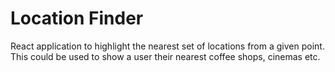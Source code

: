 # Location Finder

React application to highlight the nearest set of locations from a given point. This could be used to show a user their nearest coffee shops, cinemas etc.